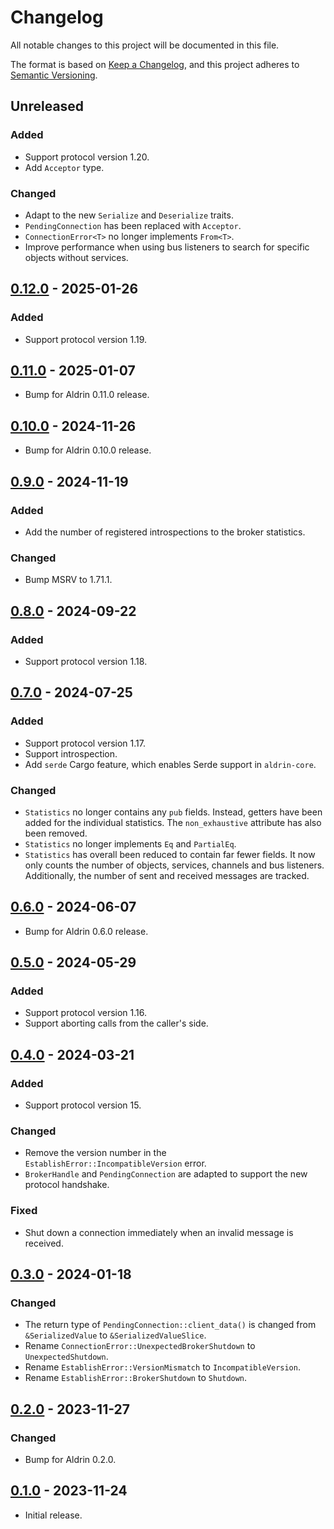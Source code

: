 # Changelog

All notable changes to this project will be documented in this file.

The format is based on [Keep a Changelog](https://keepachangelog.com/en/1.0.0/),
and this project adheres to [Semantic Versioning](https://semver.org/spec/v2.0.0.html).

## Unreleased

### Added

- Support protocol version 1.20.
- Add `Acceptor` type.

### Changed

- Adapt to the new `Serialize` and `Deserialize` traits.
- `PendingConnection` has been replaced with `Acceptor`.
- `ConnectionError<T>` no longer implements `From<T>`.
- Improve performance when using bus listeners to search for specific objects without services.

## [0.12.0] - 2025-01-26

### Added

- Support protocol version 1.19.

## [0.11.0] - 2025-01-07

- Bump for Aldrin 0.11.0 release.

## [0.10.0] - 2024-11-26

- Bump for Aldrin 0.10.0 release.

## [0.9.0] - 2024-11-19

### Added

- Add the number of registered introspections to the broker statistics.

### Changed

- Bump MSRV to 1.71.1.

## [0.8.0] - 2024-09-22

### Added

- Support protocol version 1.18.

## [0.7.0] - 2024-07-25

### Added

- Support protocol version 1.17.
- Support introspection.
- Add `serde` Cargo feature, which enables Serde support in `aldrin-core`.

### Changed

- `Statistics` no longer contains any `pub` fields. Instead, getters have been added for the
  individual statistics. The `non_exhaustive` attribute has also been removed.
- `Statistics` no longer implements `Eq` and `PartialEq`.
- `Statistics` has overall been reduced to contain far fewer fields. It now only counts the number
  of objects, services, channels and bus listeners. Additionally, the number of sent and received
  messages are tracked.

## [0.6.0] - 2024-06-07

- Bump for Aldrin 0.6.0 release.

## [0.5.0] - 2024-05-29

### Added

- Support protocol version 1.16.
- Support aborting calls from the caller's side.

## [0.4.0] - 2024-03-21

### Added

- Support protocol version 15.

### Changed

- Remove the version number in the `EstablishError::IncompatibleVersion` error.
- `BrokerHandle` and `PendingConnection` are adapted to support the new protocol handshake.

### Fixed

- Shut down a connection immediately when an invalid message is received.

## [0.3.0] - 2024-01-18

### Changed

- The return type of `PendingConnection::client_data()` is changed from `&SerializedValue` to
  `&SerializedValueSlice`.
- Rename `ConnectionError::UnexpectedBrokerShutdown` to `UnexpectedShutdown`.
- Rename `EstablishError::VersionMismatch` to `IncompatibleVersion`.
- Rename `EstablishError::BrokerShutdown` to `Shutdown`.

## [0.2.0] - 2023-11-27

### Changed

- Bump for Aldrin 0.2.0.

## [0.1.0] - 2023-11-24

- Initial release.

[0.12.0]: https://github.com/dennis-hamester/aldrin/releases/tag/aldrin-broker-0.12.0
[0.11.0]: https://github.com/dennis-hamester/aldrin/releases/tag/aldrin-broker-0.11.0
[0.10.0]: https://github.com/dennis-hamester/aldrin/releases/tag/aldrin-broker-0.10.0
[0.9.0]: https://github.com/dennis-hamester/aldrin/releases/tag/aldrin-broker-0.9.0
[0.8.0]: https://github.com/dennis-hamester/aldrin/releases/tag/aldrin-broker-0.8.0
[0.7.0]: https://github.com/dennis-hamester/aldrin/releases/tag/aldrin-broker-0.7.0
[0.6.0]: https://github.com/dennis-hamester/aldrin/releases/tag/aldrin-broker-0.6.0
[0.5.0]: https://github.com/dennis-hamester/aldrin/releases/tag/aldrin-broker-0.5.0
[0.4.0]: https://github.com/dennis-hamester/aldrin/releases/tag/aldrin-broker-0.4.0
[0.3.0]: https://github.com/dennis-hamester/aldrin/releases/tag/aldrin-broker-0.3.0
[0.2.0]: https://github.com/dennis-hamester/aldrin/releases/tag/aldrin-broker-0.2.0
[0.1.0]: https://github.com/dennis-hamester/aldrin/releases/tag/aldrin-broker-0.1.0
